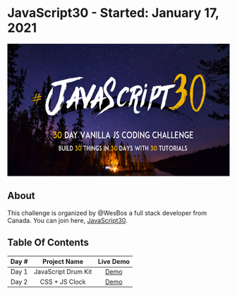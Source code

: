 # JavaScript30 - Started: January 17, 2021
<img src="https://github.com/dyarawilliams/JavaScript30/blob/master/images/javascript30-banner.png?raw=true" height="300" >

## About

This challenge is organized by @WesBos a full stack developer from Canada. You can join here, <a href="https://javascript30.com/" target="_blank">JavaScript30</a>.

## Table Of Contents

| Day #  | Project Name        |                     Live Demo                           |
| :----: | :-----------------: | :-----------------------------------------------------: |
| Day 1  | JavaScript Drum Kit | [Demo](https://codepen.io/dyarawilliams/full/poEGbgd)   |
| Day 2  |   CSS + JS Clock    | [Demo](https://codepen.io/dyarawilliams/full/oNzmVrX)   |
